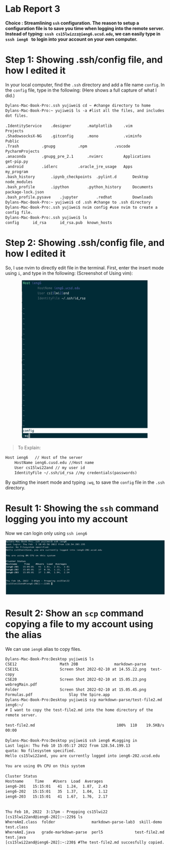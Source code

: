 # **Lab Report 3**

**Choice : Streamlining ```ssh``` configuration. The reason to setup a configuration file is to save you time when logging into the remote server. Instead of typing: ```sssh cs15lwizzz@ieng6.ucsd.edu```, we can easily type in ```sssh ieng6 ``` to login into  your account on your own computer.** 

# **Step 1: Showing .ssh/config file, and how I edited it**
In your local computer, find the ```.ssh``` directory and add a file name ```config```. In the ```config``` file, type in the following: (Here shows a full capture of what I did.)

```
Dylans-Mac-Book-Pro:.ssh yujiwei$ cd ~ #change directory to home
Dylans-Mac-Book-Pro:~ yujiwei$ ls -a #list all the files, and includes dot files.

.IdentityService	.designer		.matplotlib		.vim			Projects
.ShadowsocksX-NG	.gitconfig		.mono			.viminfo		Public
.Trash			.gnupg			.npm			.vscode			PycharmProjects
.anaconda		.gnupg_pre_2.1		.nvimrc			Applications		get-pip.py
.android		.idlerc			.oracle_jre_usage	Apps			my_program
.bash_history		.ipynb_checkpoints	.pylint.d		Desktop			node_modules
.bash_profile		.ipython		.python_history		Documents		package-lock.json
.bash_profile.pysave	.jupyter		.redhat			Downloads
Dylans-Mac-Book-Pro:~ yujiwei$ cd .ssh #change to .ssh directory
Dylans-Mac-Book-Pro:.ssh yujiwei$ nvim config #use nvim to create a config file.
Dylans-Mac-Book-Pro:.ssh yujiwei$ ls
config		id_rsa		id_rsa.pub	known_hosts
```


# **Step 2: Showing .ssh/config file, and how I edited it**

So, I use nvim to directly edit file in the terminal. First, enter the insert mode using ``` i ```, and type in the following:
(Screenshot of Using vim):
<p align="center">
  <img width="400" height="500" src="images/lab-week6-p1.png">
</p>


>  To Explain:
```
Host ieng6   // Host of the server
	HostName ieng6.cusd.edu //Host name
	User cs15lwi22and // my user id
	IdentityFile ~/.ssh/id_rsa //my credentials(passwords)
```
By quitting the insert mode and typing ```:wq```, to save the ```config``` file in the ```.ssh``` directory.


# **Result 1: Showing the ```ssh``` command logging you into my account**
Now we can login only using ```ssh ieng6```
<p align="center">
  <img width="500" height="170" src="images/lab-week6-p2.png">
</p>



# **Result 2: Show an ```scp``` command copying a file to my account using the alias**
We can use ```ieng6``` alias to copy files.
```
Dylans-Mac-Book-Pro:Desktop yujiwei$ ls
CSE12					Math 20B				markdown-parse
CSE15L					Screen Shot 2022-02-10 at 14.55.22.png	test-copy
CSE20					Screen Shot 2022-02-10 at 15.05.23.png	webregMain.pdf
Folder					Screen Shot 2022-02-10 at 15.05.45.png
Formulas.pdf				Slay the Spire.app
Dylans-Mac-Book-Pro:Desktop yujiwei$ scp markdown-parse/test-file2.md ieng6:~/ 
# I want to copy the test-file2.md into the home directory of the remote server.

test-file2.md                                    100%  110    19.5KB/s   00:00

Dylans-Mac-Book-Pro:Desktop yujiwei$ ssh ieng6 #Logging in
Last login: Thu Feb 10 15:05:17 2022 from 128.54.199.13
quota: No filesystem specified.
Hello cs15lwi22and, you are currently logged into ieng6-202.ucsd.edu

You are using 0% CPU on this system

Cluster Status
Hostname     Time    #Users  Load  Averages
ieng6-201   15:15:01   41  1.24,  1.87,  2.43
ieng6-202   15:15:01   35  1.37,  1.04,  1.12
ieng6-203   15:15:01   41  1.67,  1.76,  2.17


Thu Feb 10, 2022  3:17pm - Prepping cs15lwi22
[cs15lwi22and@ieng6-202]:~:229$ ls
WhereAmI.class  folder                markdown-parse-lab3  skill-demo     test.class
WhereAmI.java   grade-markdown-parse  perl5              test-file2.md  test.java
[cs15lwi22and@ieng6-202]:~:230$ #The test-file2.md succesfully copied.
```

